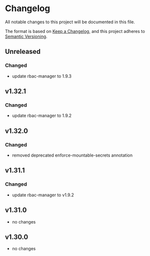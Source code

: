 # Changelog

All notable changes to this project will be documented in this file.

The format is based on [Keep a Changelog](https://keepachangelog.com/en/1.0.0/),
and this project adheres to [Semantic Versioning](https://semver.org/spec/v2.0.0.html).

## Unreleased

### Changed

- update rbac-manager to 1.9.3

## v1.32.1

### Changed

- update rbac-manager to 1.9.2

## v1.32.0

### Changed

- removed deprecated enforce-mountable-secrets annotation

## v1.31.1

### Changed

- update rbac-manager to v1.9.2

## v1.31.0

- no changes

## v1.30.0

- no changes
